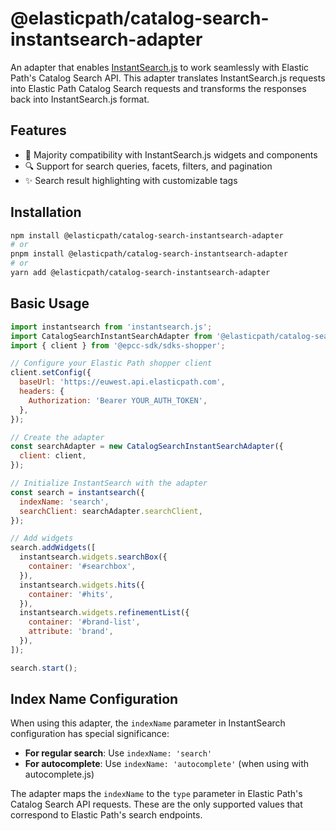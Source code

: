 # @elasticpath/catalog-search-instantsearch-adapter

An adapter that enables [InstantSearch.js](https://github.com/algolia/instantsearch) to work seamlessly with Elastic Path's Catalog Search API. This adapter translates InstantSearch.js requests into Elastic Path Catalog Search requests and transforms the responses back into InstantSearch.js format.

## Features

- 🔄 Majority compatibility with InstantSearch.js widgets and components
- 🔍 Support for search queries, facets, filters, and pagination
- ✨ Search result highlighting with customizable tags

## Installation

```bash
npm install @elasticpath/catalog-search-instantsearch-adapter
# or
pnpm install @elasticpath/catalog-search-instantsearch-adapter
# or
yarn add @elasticpath/catalog-search-instantsearch-adapter
```

## Basic Usage

```javascript
import instantsearch from 'instantsearch.js';
import CatalogSearchInstantSearchAdapter from '@elasticpath/catalog-search-instantsearch-adapter';
import { client } from '@epcc-sdk/sdks-shopper';

// Configure your Elastic Path shopper client
client.setConfig({
  baseUrl: 'https://euwest.api.elasticpath.com',
  headers: {
    Authorization: 'Bearer YOUR_AUTH_TOKEN',
  },
});

// Create the adapter
const searchAdapter = new CatalogSearchInstantSearchAdapter({
  client: client,
});

// Initialize InstantSearch with the adapter
const search = instantsearch({
  indexName: 'search',
  searchClient: searchAdapter.searchClient,
});

// Add widgets
search.addWidgets([
  instantsearch.widgets.searchBox({
    container: '#searchbox',
  }),
  instantsearch.widgets.hits({
    container: '#hits',
  }),
  instantsearch.widgets.refinementList({
    container: '#brand-list',
    attribute: 'brand',
  }),
]);

search.start();
```

## Index Name Configuration

When using this adapter, the `indexName` parameter in InstantSearch configuration has special significance:

- **For regular search**: Use `indexName: 'search'`
- **For autocomplete**: Use `indexName: 'autocomplete'` (when using with autocomplete.js)

The adapter maps the `indexName` to the `type` parameter in Elastic Path's Catalog Search API requests. These are the only supported values that correspond to Elastic Path's search endpoints.

